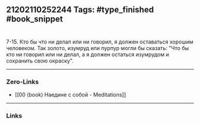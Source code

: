 21202110252244
Tags: #type_finished #book_snippet 
---
# 

 7-15. Кто бы что ни делал или ни говорил, я должен оставаться хорошим человеком. Так золото, изумруд или пурпур могли бы сказать: "Что бы кто ни говорил или ни делал, а я должен остаться изумрудом и сохранить свою окраску". 

---
### Zero-Links
 - [[00 (book) Наедине с собой - Meditations]]
---
### Links
